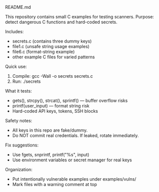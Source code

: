 README.md

This repository contains small C examples for testing scanners.
Purpose: detect dangerous C functions and hard-coded secrets.

Includes:
- secrets.c (contains three dummy keys)
- file1.c (unsafe string usage examples)
- file6.c (format-string example)
- other example C files for varied patterns

Quick use:
1. Compile: gcc -Wall -o secrets secrets.c
2. Run: ./secrets

What it tests:
- gets(), strcpy(), strcat(), sprintf() — buffer overflow risks
- printf(user_input) — format string risk
- Hard-coded API keys, tokens, SSH blocks

Safety notes:
- All keys in this repo are fake/dummy.
- Do NOT commit real credentials. If leaked, rotate immediately.

Fix suggestions:
- Use fgets, snprintf, printf("%s", input)
- Use environment variables or secret manager for real keys

Organization:
- Put intentionally vulnerable examples under examples/vulns/
- Mark files with a warning comment at top
